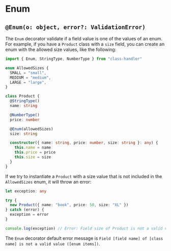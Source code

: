 # Enum

## `@Enum(o: object, error?: ValidationError)`

The `Enum` decorator validate if a field value is one of the values of an enum. For example, if you have a `Product` class with a `size` field, you can create an enum with the allowed size values, like the following:

```typescript
import { Enum, StringType, NumberType } from "class-handler"

enum AllowedSizes {
  SMALL = "small",
  MEDIUM = "medium",
  LARGE = "large",
}

class Product {
  @StringType()
  name: string

  @NumberType()
  price: number

  @Enum(allowedSizes)
  size: string

  constructor({ name: string, price: number, size: string }: any) {
    this.name = name
    this.price = price
    this.size = size
  }
}
```

If we try to instantiate a `Product` with a size value that is not included in the `AllowedSizes` enum, it will throw an error:

```typescript
let exception: any

try {
  new Product({ name: "book", price: 50, size: "XL" })
} catch (error) {
  exception = error
}

console.log(exception) // Error: Field size of Product is not a valid value (small,medium,large)
```

The `Enum` decorator default error message is `Field [field name] of [class name] is not a valid value ([enum items])`.
